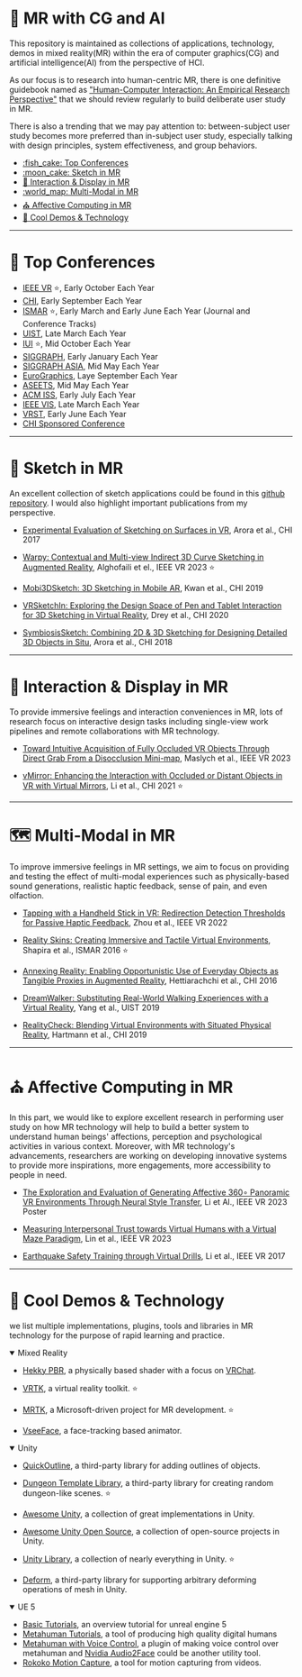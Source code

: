 <!-- omit in toc -->
# :robot: MR with CG and AI

This repository is maintained as collections of applications, technology, demos in mixed reality(MR) within the era of computer graphics(CG) and artificial intelligence(AI) from the perspective of HCI.

As our focus is to research into human-centric MR, there is one definitive guidebook named as ["Human-Computer Interaction: An Empirical Research Perspective"](https://www.amazon.com/Human-Computer-Interaction-Empirical-Research-Perspective/dp/0124058655) that we should review regularly to build deliberate user study in MR.

There is also a trending that we may pay attention to: between-subject user study becomes more preferred than in-subject user study, especially talking with design principles, system effectiveness, and group behaviors.  

- [:fish\_cake: Top Conferences](#fish_cake-top-conferences)
- [:moon\_cake: Sketch in MR](#moon_cake-sketch-in-mr)
- [:compass: Interaction \& Display in MR](#compass-interaction--display-in-mr)
- [:world\_map: Multi-Modal in MR](#world_map-multi-modal-in-mr)
- [:church: Affective Computing in MR](#church-affective-computing-in-mr)
- [:beer: Cool Demos \& Technology](#beer-cool-demos--technology)


---
# :fish_cake: Top Conferences

- [IEEE VR](https://ieeevr.org/2023/) :star:, Early October Each Year
- [CHI](https://chi2023.acm.org/), Early September Each Year
- [ISMAR](https://ismar23.org/) :star:, Early March and Early June Each Year (Journal and Conference Tracks)
- [UIST](https://uist.acm.org/2023/), Late March Each Year
- [IUI](https://iui.acm.org/2023/) :star:, Mid October Each Year
- [SIGGRAPH](https://s2023.siggraph.org/), Early January Each Year
- [SIGGRAPH ASIA](https://asia.siggraph.org/2023/), Mid May Each Year
- [EuroGraphics](https://eg2023.saarland-informatics-campus.de/), Laye September Each Year
- [ASEETS](https://assets23.sigaccess.org/), Mid May Each Year
- [ACM ISS](https://iss2023.acm.org/), Early July Each Year
- [IEEE VIS](https://ieeevis.org/year/2023/welcome), Late March Each Year
- [VRST](https://vrst.acm.org/vrst2023/submissions/), Early June Each Year
- [CHI Sponsored Conference](https://sigchi.org/conferences/upcoming-conferences/)
  

---
# :moon_cake: Sketch in MR
An excellent collection of sketch applications could be found in this [github repository](https://github.com/MarkMoHR/Awesome-Sketch-Based-Applications). I would also highlight important publications from my perspective.

- [Experimental Evaluation of Sketching on Surfaces in VR](https://dl.acm.org/doi/10.1145/3025453.3025474), Arora et al., CHI 2017

- [Warpy: Contextual and Multi-view Indirect 3D Curve Sketching in Augmented Reality](http://rawanmg.com/research/warpy.html), Alghofaili et el., IEEE VR 2023 :star:

- [Mobi3DSketch: 3D Sketching in Mobile AR](https://dl.acm.org/doi/fullHtml/10.1145/3290605.3300406), Kwan et al., CHI 2019
  
- [VRSketchIn: Exploring the Design Space of Pen and Tablet Interaction for 3D Sketching in Virtual Reality](https://dl.acm.org/doi/abs/10.1145/3313831.3376628), Drey et al., CHI 2020

- [SymbiosisSketch: Combining 2D & 3D Sketching for Designing Detailed 3D Objects in Situ](https://dl.acm.org/doi/10.1145/3173574.3173759), Arora et al., CHI 2018

---
# :compass: Interaction & Display in MR
To provide immersive feelings and interaction conveniences in MR, lots of research focus on interactive design tasks including single-view work pipelines and remote collaborations with MR technology.

- [Toward Intuitive Acquisition of Fully Occluded VR Objects Through Direct Grab From a Disocclusion Mini-map](https://www.eecs.ucf.edu/~jjl/pubs/VR2023-mykola.pdf), Maslych et al., IEEE VR 2023

- [vMirror: Enhancing the Interaction with Occluded or Distant Objects in VR with Virtual Mirrors](https://www.mingmingfan.com/papers/CHI21_vMirror_VR.pdf), Li et al., CHI 2021 :star:

---
# :world_map: Multi-Modal in MR
To improve immersive feelings in MR settings, we aim to focus on providing and testing the effect of multi-modal experiences such as physically-based sound generations, realistic haptic feedback, sense of pain, and even olfaction.

- [Tapping with a Handheld Stick in VR: Redirection Detection Thresholds for Passive Haptic Feedback](https://www.cs.purdue.edu/cgvlab/www/team/voicu-s-popescu/), Zhou et al., IEEE VR 2022

- [Reality Skins: Creating Immersive and Tactile Virtual Environments](https://ieeexplore.ieee.org/document/7781774), Shapira et al., ISMAR 2016 :star:

- [Annexing Reality: Enabling Opportunistic Use of Everyday Objects as Tangible Proxies in Augmented Reality](https://dl.acm.org/doi/10.1145/2858036.2858134), Hettiarachchi et al., CHI 2016

- [DreamWalker: Substituting Real-World Walking Experiences with a Virtual Reality](https://www.christianholz.net/2019-uist19-yang_holz_ofek_wilson-DreamWalker-Substituting_Real-World_Walking_Experiences_with_a_Virtual_Reality.pdf), Yang et al., UIST 2019

- [RealityCheck: Blending Virtual Environments with Situated Physical Reality](https://dl.acm.org/doi/fullHtml/10.1145/3290605.3300577), Hartmann et al., CHI 2019

---
# :church: Affective Computing in MR
In this part, we would like to explore excellent research in performing user study on how MR technology will help to build a better system to understand human beings' affections, perception and psychological activities in various context. Moreover, with MR technology's advancements, researchers are working on developing innovative systems to provide more inspirations, more engagements, more accessibility to people in need.

- [The Exploration and Evaluation of Generating Affective 360∘ Panoramic VR Environments Through Neural Style Transfer](https://arxiv.org/abs/2303.13535), Li et Al., IEEE VR 2023 Poster

- [Measuring Interpersonal Trust towards Virtual Humans with a Virtual Maze Paradigm](https://ieeexplore.ieee.org/document/10049655), Lin et al., IEEE VR 2023

- [Earthquake Safety Training through Virtual Drills](https://dl.acm.org/doi/10.1109/TVCG.2017.2656958), Li et al., IEEE VR 2017

---
# :beer: Cool Demos & Technology
we list multiple implementations, plugins, tools and libraries in MR technology for the purpose of rapid learning and practice.

<details open>
<summary>Mixed Reality</summary>

- [Hekky PBR](https://docs.hyblocker.dev/en/shaders/hekky-pbr/what-is-hekky-pbr/), a physically based shader with a focus on [VRChat](https://hello.vrchat.com/).

- [VRTK](https://github.com/ExtendRealityLtd/VRTK), a virtual reality toolkit. :star:

- [MRTK](https://github.com/microsoft/MixedRealityToolkit-Unity), a Microsoft-driven project for MR development. :star:
  
- [VseeFace](https://www.vseeface.icu/#tutorials), a face-tracking based animator.

</details>

<details open>
<summary>Unity</summary>

- [QuickOutline](https://github.com/chrisnolet/QuickOutline), a third-party library for adding outlines of objects.

- [Dungeon Template Library](https://github.com/AsPJT/DungeonTemplateLibrary), a third-party library for creating random dungeon-like scenes. :star:

- [Awesome Unity](https://github.com/RyanNielson/awesome-unity), a collection of great implementations in Unity.

- [Awesome Unity Open Source](https://github.com/baba-s/awesome-unity-open-source-on-github), a collection of open-source projects in Unity.

- [Unity Library](https://github.com/UnityCommunity/UnityLibrary), a collection of nearly everything in Unity. :star:

- [Deform](https://github.com/keenanwoodall/Deform), a third-party library for supporting arbitrary deforming operations of mesh in Unity.

</details>

<details open>
<summary>UE 5</summary>

- [Basic Tutorials](https://youtu.be/k-zMkzmduqI), an overview tutorial for unreal engine 5
- [Metahuman Tutorials](https://youtu.be/7lAWhk_aVvc), a tool of producing high quality digital humans 
- [Metahuman with Voice Control](https://www.replicastudios.com/unreal), a plugin of making voice control over metahuman and [Nvidia Audio2Face](https://www.nvidia.com/en-us/omniverse/apps/audio2face/) could be another utility tool.
- [Rokoko Motion Capture](), a tool for motion capturing from videos.

</details>

